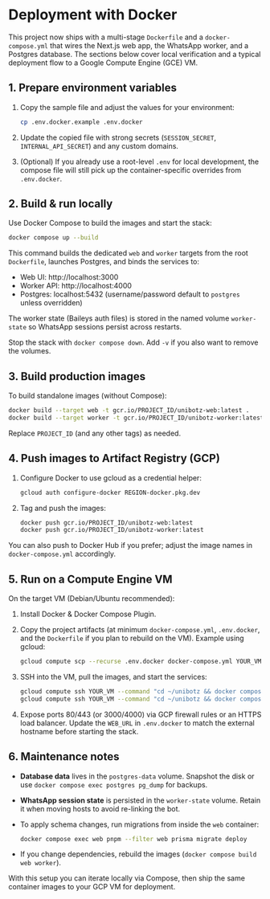 # Deployment with Docker

This project now ships with a multi-stage `Dockerfile` and a `docker-compose.yml` that wires the Next.js web app, the WhatsApp worker, and a Postgres database. The sections below cover local verification and a typical deployment flow to a Google Compute Engine (GCE) VM.

## 1. Prepare environment variables

1. Copy the sample file and adjust the values for your environment:

   ```bash
   cp .env.docker.example .env.docker
   ```

2. Update the copied file with strong secrets (`SESSION_SECRET`, `INTERNAL_API_SECRET`) and any custom domains.
3. (Optional) If you already use a root-level `.env` for local development, the compose file will still pick up the container-specific overrides from `.env.docker`.

## 2. Build & run locally

Use Docker Compose to build the images and start the stack:

```bash
docker compose up --build
```

This command builds the dedicated `web` and `worker` targets from the root `Dockerfile`, launches Postgres, and binds the services to:

- Web UI: http://localhost:3000
- Worker API: http://localhost:4000
- Postgres: localhost:5432 (username/password default to `postgres` unless overridden)

The worker state (Baileys auth files) is stored in the named volume `worker-state` so WhatsApp sessions persist across restarts.

Stop the stack with `docker compose down`. Add `-v` if you also want to remove the volumes.

## 3. Build production images

To build standalone images (without Compose):

```bash
docker build --target web -t gcr.io/PROJECT_ID/unibotz-web:latest .
docker build --target worker -t gcr.io/PROJECT_ID/unibotz-worker:latest .
```

Replace `PROJECT_ID` (and any other tags) as needed.

## 4. Push images to Artifact Registry (GCP)

1. Configure Docker to use gcloud as a credential helper:

   ```bash
   gcloud auth configure-docker REGION-docker.pkg.dev
   ```

2. Tag and push the images:

   ```bash
   docker push gcr.io/PROJECT_ID/unibotz-web:latest
   docker push gcr.io/PROJECT_ID/unibotz-worker:latest
   ```

You can also push to Docker Hub if you prefer; adjust the image names in `docker-compose.yml` accordingly.

## 5. Run on a Compute Engine VM

On the target VM (Debian/Ubuntu recommended):

1. Install Docker & Docker Compose Plugin.
2. Copy the project artifacts (at minimum `docker-compose.yml`, `.env.docker`, and the `Dockerfile` if you plan to rebuild on the VM). Example using gcloud:

   ```bash
   gcloud compute scp --recurse .env.docker docker-compose.yml YOUR_VM:~/unibotz
   ```

3. SSH into the VM, pull the images, and start the services:

   ```bash
   gcloud compute ssh YOUR_VM --command "cd ~/unibotz && docker compose pull"
   gcloud compute ssh YOUR_VM --command "cd ~/unibotz && docker compose up -d"
   ```

4. Expose ports 80/443 (or 3000/4000) via GCP firewall rules or an HTTPS load balancer. Update the `WEB_URL` in `.env.docker` to match the external hostname before starting the stack.

## 6. Maintenance notes

- **Database data** lives in the `postgres-data` volume. Snapshot the disk or use `docker compose exec postgres pg_dump` for backups.
- **WhatsApp session state** is persisted in the `worker-state` volume. Retain it when moving hosts to avoid re-linking the bot.
- To apply schema changes, run migrations from inside the `web` container:

  ```bash
  docker compose exec web pnpm --filter web prisma migrate deploy
  ```

- If you change dependencies, rebuild the images (`docker compose build web worker`).

With this setup you can iterate locally via Compose, then ship the same container images to your GCP VM for deployment.
